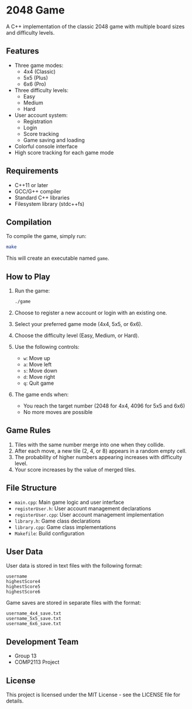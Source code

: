 # 2048 Game

A C++ implementation of the classic 2048 game with multiple board sizes and difficulty levels.

## Features

- Three game modes:
  - 4x4 (Classic)
  - 5x5 (Plus)
  - 6x6 (Pro)
- Three difficulty levels:
  - Easy
  - Medium
  - Hard
- User account system:
  - Registration
  - Login
  - Score tracking
  - Game saving and loading
- Colorful console interface
- High score tracking for each game mode

## Requirements

- C++11 or later
- GCC/G++ compiler
- Standard C++ libraries
- Filesystem library (stdc++fs)

## Compilation

To compile the game, simply run:

```bash
make
```

This will create an executable named `game`.

## How to Play

1. Run the game:
   ```bash
   ./game
   ```

2. Choose to register a new account or login with an existing one.

3. Select your preferred game mode (4x4, 5x5, or 6x6).

4. Choose the difficulty level (Easy, Medium, or Hard).

5. Use the following controls:
   - `w`: Move up
   - `a`: Move left
   - `s`: Move down
   - `d`: Move right
   - `q`: Quit game

6. The game ends when:
   - You reach the target number (2048 for 4x4, 4096 for 5x5 and 6x6)
   - No more moves are possible

## Game Rules

1. Tiles with the same number merge into one when they collide.
2. After each move, a new tile (2, 4, or 8) appears in a random empty cell.
3. The probability of higher numbers appearing increases with difficulty level.
4. Your score increases by the value of merged tiles.

## File Structure

- `main.cpp`: Main game logic and user interface
- `registerUser.h`: User account management declarations
- `registerUser.cpp`: User account management implementation
- `library.h`: Game class declarations
- `library.cpp`: Game class implementations
- `Makefile`: Build configuration

## User Data

User data is stored in text files with the following format:
```
username
highestScore4
highestScore5
highestScore6
```

Game saves are stored in separate files with the format:
```
username_4x4_save.txt
username_5x5_save.txt
username_6x6_save.txt
```

## Development Team

- Group 13
- COMP2113 Project

## License

This project is licensed under the MIT License - see the LICENSE file for details. 